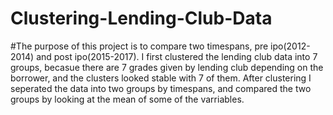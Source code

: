 # Clustering-Lending-Club-Data
#The purpose of this project is to compare two timespans, pre ipo(2012-2014) and post ipo(2015-2017). I first clustered the lending club data into 7 groups, becasue there are 7 grades given by lending club depending on the borrower, and the clusters looked stable with 7 of them. After clustering I seperated the data into two groups by timespans, and compared the two groups by looking at the mean of some of the varriables.
